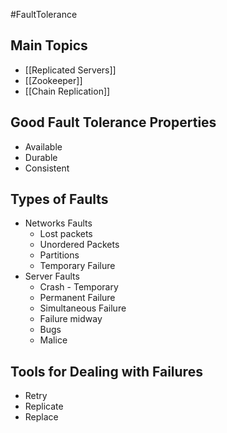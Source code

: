 #FaultTolerance
## Main Topics

- [[Replicated Servers]]
- [[Zookeeper]]
- [[Chain Replication]]
## Good Fault Tolerance Properties
- Available
- Durable
- Consistent

## Types of Faults
- Networks Faults
	- Lost packets
	- Unordered Packets
	- Partitions
	- Temporary Failure
- Server Faults
	- Crash - Temporary
	- Permanent Failure
	- Simultaneous Failure
	- Failure midway
	- Bugs
	- Malice

## Tools for Dealing with Failures
- Retry
- Replicate
- Replace
